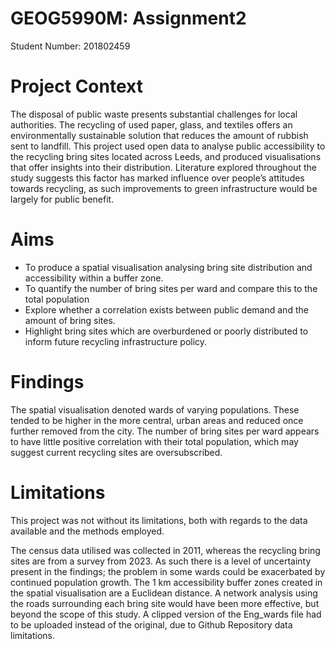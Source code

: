 # GEOG5990M: Assignment2

Student Number: 201802459

# Project Context

The disposal of public waste presents substantial challenges for local authorities. The recycling of used paper, glass, and textiles offers an environmentally sustainable solution that reduces the amount of rubbish sent to landfill. This project used open data to analyse public accessibility to the recycling bring sites located across Leeds, and produced visualisations that offer insights into their distribution. Literature explored throughout the study suggests this factor has marked influence over people’s attitudes towards recycling, as such improvements to green infrastructure would be largely for public benefit. 

# Aims 

- To produce a spatial visualisation analysing bring site distribution and accessibility within a buffer zone. 
- To quantify the number of bring sites per ward and compare this to the total population 
- Explore whether a correlation exists between public demand and the amount of bring sites. 
- Highlight bring sites which are overburdened or poorly distributed to inform future recycling infrastructure policy. 

# Findings 

The spatial visualisation denoted wards of varying populations. These tended to be higher in the more central, urban areas and reduced once further removed from the city. The number of bring sites per ward appears to have little positive correlation with their total population, which may suggest current recycling sites are oversubscribed. 

# Limitations 

This project was not without its limitations, both with regards to the data available and the methods employed. 

The census data utilised was collected in 2011, whereas the recycling bring sites are from a survey from 2023. As such there is a level of uncertainty present in the findings; the problem in some wards could be exacerbated by continued population growth. 
The 1 km accessibility buffer zones created in the spatial visualisation are a Euclidean distance. A network analysis using the roads surrounding each bring site would have been more effective, but beyond the scope of this study. 
A clipped version of the Eng_wards file had to be uploaded instead of the original, due to Github Repository data limitations. 



